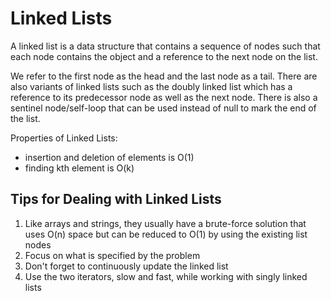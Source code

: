 # Linked Lists #

A linked list is a data structure that contains a sequence of nodes such that each node contains the object and a reference to the next node on the list.

We refer to the first node as the head and the last node as a tail. There are also variants of linked lists such as the doubly linked list which has a reference to its predecessor node as well as the next node. There is also a sentinel node/self-loop that can be used instead of null to mark the end of the list.

Properties of Linked Lists:
- insertion and deletion of elements is O(1)
- finding kth element is O(k)

## Tips for Dealing with Linked Lists ##

1. Like arrays and strings, they usually have a brute-force solution that uses O(n) space but can be reduced to O(1) by using the existing list nodes 
2. Focus on what is specified by the problem
3. Don't forget to continuously update the linked list
4. Use the two iterators, slow and fast, while working with singly linked lists
